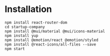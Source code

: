 # Installation
  `npm install react-router-dom`<br>
  `cd startup-company`<br>
  `npm install @mui/material @mui/icons-material`<br>
  `npm install yup`<br>
  `npm install @emotion/react @emotion/styled`<br>
  `npm install @react-icons/all-files --save`<br>
  `npm start`<br>
